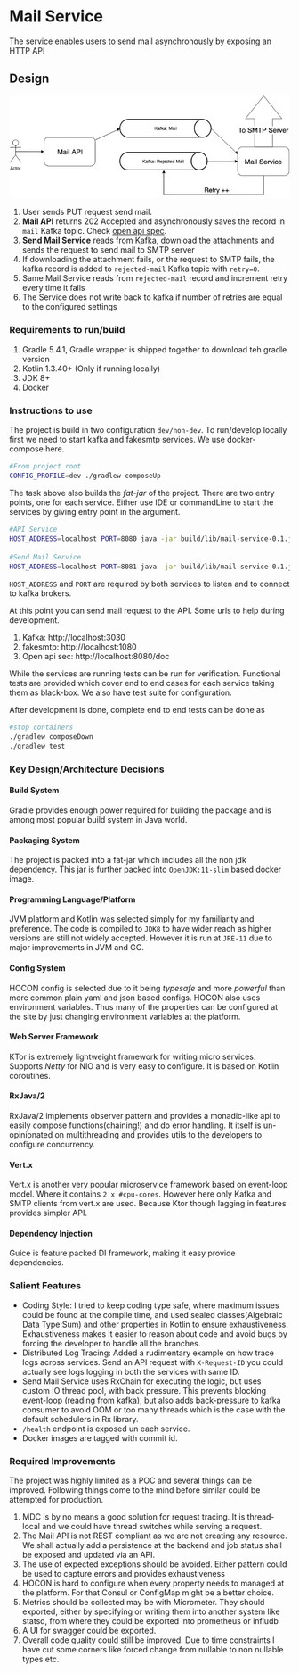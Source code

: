 # Mail Service

The service enables users to send mail asynchronously by exposing an HTTP API 
## Design
<img src="https://raw.githubusercontent.com/mangatmodi/mail-service/master/Mail-Service-Design.png"/>

1. User sends PUT request send mail.
2. **Mail API** returns 202 Accepted and asynchronously saves the record in `mail` Kafka topic. Check [open api spec](https://raw.githubusercontent.com/mangatmodi/mail-service/master/src/main/resources/swagger.yml).
3. **Send Mail Service** reads from Kafka, download the attachments and sends the request to send mail to SMTP server
4. If downloading the attachment fails, or the request to SMTP fails, the kafka record is added to `rejected-mail` Kafka topic with `retry=0`.
5. Same Mail Service reads from `rejected-mail` record and increment retry every time it fails
6. The Service does not write back to kafka if number of retries are equal to the configured settings 

### Requirements to run/build
1. Gradle 5.4.1, Gradle wrapper is shipped together to download teh gradle version
2. Kotlin 1.3.40+ (Only if running locally)
3. JDK 8+
4. Docker

### Instructions to use
The project is build in two configuration `dev/non-dev`. To run/develop locally first we need to start kafka and fakesmtp services. We use docker-compose here.
```bash
#From project root
CONFIG_PROFILE=dev ./gradlew composeUp
```
The task above also builds the _fat-jar_ of the project. There are two entry points, one for each service. Either use IDE or commandLine to start the services by giving entry point in the argument.
```bash
#API Service
HOST_ADDRESS=localhost PORT=8080 java -jar build/lib/mail-service-0.1.jar -s API

#Send Mail Service
HOST_ADDRESS=localhost PORT=8081 java -jar build/lib/mail-service-0.1.jar -s SEND_MAIL
```   
`HOST_ADDRESS` and `PORT` are required by both services to listen and to connect to kafka brokers.

At this point you can send mail request to the API. Some urls to help during development.
1. Kafka: http://localhost:3030
2. fakesmtp: http://localhost:1080
3. Open api sec: http://localhost:8080/doc

While the services are running tests can be run for verification. Functional tests are provided which cover end to end cases for each service taking them as black-box. We also have test suite for configuration.

After development is done, complete end to end tests can be done as
```bash
#stop containers
./gradlew composeDown
./gradlew test
``` 

### Key Design/Architecture Decisions

#### Build System
Gradle provides enough power required for building the package and is among most popular build system in Java world.

#### Packaging System
The project is packed into a fat-jar which includes all the non jdk dependency. This jar is further packed into `OpenJDK:11-slim` based docker image. 

#### Programming Language/Platform
JVM platform and Kotlin was selected simply for my familiarity and preference. The code is compiled to `JDK8` to have wider reach as higher versions are still not widely accepted. However it is run at `JRE-11` due to major improvements in JVM and GC.

#### Config System
HOCON config is selected due to it being *typesafe* and more *powerful* than more common plain yaml and json based configs. HOCON also uses environment variables. Thus many of the properties can be configured at the site by just changing environment variables at the platform.  

#### Web Server Framework
KTor is extremely lightweight framework for writing micro services. Supports *Netty* for NIO and is very easy to configure. It is based on Kotlin coroutines.

#### RxJava/2
RxJava/2 implements observer pattern and provides a monadic-like api to easily compose functions(chaining!) and do error handling. It itself is un-opinionated on multithreading and provides utils to the developers to configure concurrency.

#### Vert.x 
Vert.x is another very popular microservice framework based on event-loop model. Where it contains `2 x #cpu-cores`. However here only Kafka and SMTP clients from vert.x are used. Because Ktor though lagging in features provides simpler API.

#### Dependency Injection
Guice is feature packed DI framework, making it easy provide dependencies.   

### Salient Features

- Coding Style: I tried to keep coding type safe, where maximum issues could be found at the compile time, and used sealed classes(Algebraic Data Type:Sum) and other properties in Kotlin to ensure exhaustiveness. Exhaustiveness makes it easier to reason about code and avoid bugs by forcing the developer to handle all the branches.
- Distributed Log Tracing: Added a rudimentary example on how trace logs across services. Send an API request with `X-Request-ID` you could actually see logs logging in both the services with same ID.
- Send Mail Service uses RxChain for executing the logic, but uses custom IO thread pool, with back pressure. This prevents blocking event-loop (reading from kafka), but also adds back-pressure to kafka consumer to avoid OOM or too many threads which is the case with the default schedulers in Rx library.
- `/health` endpoint is exposed un each service.
- Docker images are tagged with commit id.             

### Required Improvements  
The project was highly limited as a POC and several things can be improved. Following things come to the mind before similar could be attempted for production.
1. MDC is by no means a good solution for request tracing. It is thread-local and we could have thread switches while serving a request.  
2. The Mail API is not REST compliant as we are not creating any resource. We shall actually add a persistence at the backend and job status shall be exposed and updated via an API. 
3. The use of expected exceptions should be avoided. Either pattern could be used to capture errors and provides exhaustiveness
4. HOCON is hard to configure when every property needs to managed at the platform. For that Consul or ConfigMap might be a better choice.
5. Metrics should be collected may be with Micrometer. They should exported, either by specifying or writing them into another system like statsd, from where they could be exported into prometheus or infludb 
6. A UI for swagger could be exported.
7. Overall code quality could still be improved. Due to time constraints I have cut some corners like forced change from nullable to non nullable types etc.  
    
